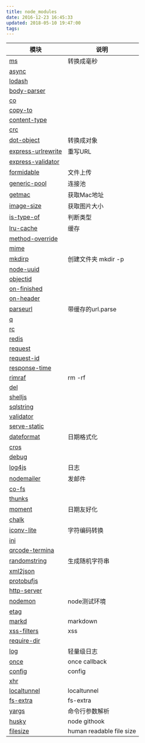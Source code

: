 ```yaml
---
title: node_modules
date: 2016-12-23 16:45:33
updated: 2018-05-10 19:47:00
tags: 
---
```

|                                  模块                                  |           说明           |
| ---------------------------------------------------------------------- | ------------------------ |
| [ms](https://www.npmjs.com/package/ms)                                 | 转换成毫秒               |
| [async](https://www.npmjs.com/package/async)                           |                          |
| [lodash](https://www.npmjs.com/package/lodash)                         |                          |
| [body-parser](https://www.npmjs.com/package/body-parser)               |                          |
| [co](https://www.npmjs.com/package/co)                                 |                          |
| [copy-to](https://www.npmjs.com/package/copy-to)                       |                          |
| [content-type ](https://www.npmjs.com/package/content-type)            |                          |
| [crc](https://www.npmjs.com/package/crc)                               |                          |
| [dot-object](https://www.npmjs.com/package/dot-object)                 | 转换成对象               |
| [express-urlrewrite](https://www.npmjs.com/package/express-urlrewrite) | 重写URL                  |
| [express-validator](https://www.npmjs.com/package/express-validator)   |                          |
| [formidable](https://www.npmjs.com/package/formidable)                 | 文件上传                 |
| [generic-pool](https://www.npmjs.com/package/generic-pool)             | 连接池                   |
| [getmac](https://www.npmjs.com/package/getmac)                         | 获取Mac地址              |
| [image-size](https://www.npmjs.com/package/image-size)                 | 获取图片大小             |
| [is-type-of](https://www.npmjs.com/package/is-type-of)                 | 判断类型                 |
| [lru-cache](https://www.npmjs.com/package/lru-cache)                   | 缓存                     |
| [method-override](https://www.npmjs.com/package/method-override)       |                          |
| [mime](https://www.npmjs.com/package/mime)                             |                          |
| [mkdirp](https://www.npmjs.com/package/mkdirp)                         | 创建文件夹 mkdir -p      |
| [node-uuid](https://www.npmjs.com/package/node-uuid)                   |                          |
| [objectid](https://www.npmjs.com/package/objectid)                     |                          |
| [on-finished](https://www.npmjs.com/package/on-finished)               |                          |
| [on-header](https://www.npmjs.com/package/on-header)                   |                          |
| [parseurl](https://www.npmjs.com/package/parseurl)                     | 带缓存的url.parse        |
| [q](https://www.npmjs.com/package/q)                                   |                          |
| [rc ](https://www.npmjs.com/package/rc)                                |                          |
| [redis](https://www.npmjs.com/package/redis)                           |                          |
| [request](https://www.npmjs.com/package/request)                       |                          |
| [request-id](https://www.npmjs.com/package/request-id)                 |                          |
| [response-time](https://www.npmjs.com/package/response-time)           |                          |
| [rimraf](https://www.npmjs.com/package/rimraf)                         | rm -rf                   |
| [del ](https://www.npmjs.com/package/del)                              |                          |
| [shelljs](https://www.npmjs.com/package/shelljs)                       |                          |
| [sqlstring](https://www.npmjs.com/package/sqlstring)                   |                          |
| [validator](https://www.npmjs.com/package/validator)                   |                          |
| [serve-static](https://www.npmjs.com/package/serve-static)             |                          |
| [dateformat](https://www.npmjs.com/package/dateformat)                 | 日期格式化               |
| [cros](https://www.npmjs.com/package/cros)                             |                          |
| [debug](https://www.npmjs.com/package/debug)                           |                          |
| [log4js](https://www.npmjs.com/package/log4js)                         | 日志                     |
| [nodemailer](https://www.npmjs.com/package/nodemailer)                 | 发邮件                   |
| [co-fs](https://www.npmjs.com/package/co-fs)                           |                          |
| [thunks](https://www.npmjs.com/package/thunks)                         |                          |
| [moment](https://www.npmjs.com/package/moment)                         | 日期友好化               |
| [chalk](https://www.npmjs.com/package/chalk)                           |                          |
| [iconv-lite](https://www.npmjs.com/package/iconv-lite)                 | 字符编码转换             |
| [ini](https://www.npmjs.com/package/ini)                               |                          |
| [qrcode-termina](https://www.npmjs.com/package/qrcode-termina)         |                          |
| [randomstring](https://www.npmjs.com/package/randomstring)             | 生成随机字符串           |
| [xml2json](https://www.npmjs.com/package/xml2json)                     |                          |
| [protobufjs](https://www.npmjs.com/package/protobufjs)                 |                          |
| [http-server](https://www.npmjs.com/package/protobufjs)                |                          |
| [nodemon](https://www.npmjs.com/package/nodemon)                       | node测试环境             |
| [etag](https://www.npmjs.com/package/etag)                             |                          |
| [markd](https://www.npmjs.com/package/markd)                           | markdown                 |
| [xss-filters](https://www.npmjs.com/package/xss-filters)               | xss                      |
| [require-dir](https://www.npmjs.com/package/require-dir)               |                          |
| [log](https://www.npmjs.com/package/require-dir)                       | 轻量级日志               |
| [once](https://www.npmjs.com/package/once)                             | once callback            |
| [config](https://www.npmjs.com/package/config)                         | config                   |
| [xhr](https://www.npmjs.com/package/xhr)                               |                          |
| [localtunnel](https://www.npmjs.com/package/localtunnel)               | localtunnel              |
| [fs-extra](https://www.npmjs.com/package/fs-extra)                     | fs-extra                 |
| [yargs](https://www.npmjs.com/package/fs-extra)                        | 命令行参数解析           |
| [husky](https://www.npmjs.com/package/husky)                           | node githook             |
| [filesize](https://www.npmjs.com/package/filesize)                     | human readable file size |
